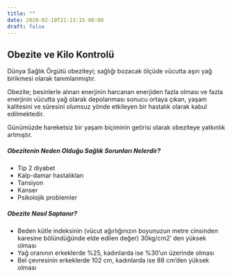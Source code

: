 ```yaml
---
title: ""
date: 2020-02-10T21:13:15-08:00
draft: false
---
```


## Obezite ve Kilo Kontrolü
Dünya Sağlık Örgütü obeziteyi; sağlığı bozacak ölçüde vücutta aşırı yağ birikmesi olarak tanımlanmıştır.

Obezite; besinlerle alınan enerjinin harcanan enerjiden fazla olması ve fazla enerjinin vücutta yağ olarak depolanması sonucu ortaya çıkan, yaşam kalitesini ve süresini olumsuz yönde etkileyen bir hastalık olarak kabul edilmektedir.

Günümüzde hareketsiz bir yaşam biçiminin getirisi olarak obeziteye yatkınlık artmıştır.

##### Obezitenin Neden Olduğu Sağlık Sorunları Nelerdir?
* Tip 2 diyabet
* Kalp-damar hastalıkları
* Tansiyon
* Kanser
* Psikolojik problemler

##### Obezite Nasıl Saptanır?
* Beden kütle indeksinin (vücut ağırlığınızın boyunuzun metre cinsinden karesine bölündüğünde elde edilen değer) 30kg/cm2’ den yüksek olması
* Yağ oranının erkeklerde %25, kadınlarda ise %30’un üzerinde olması
* Bel çevresinin erkeklerde 102 cm, kadınlarda ise 88 cm’den yüksek olması

